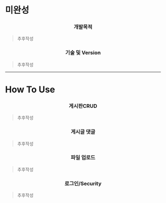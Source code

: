 # 미완성

<h3 align="center"><strong>개발목적</strong></h3>

> 추후작성


<h3 align="center"><strong>기술 및 Version</strong></h3>

> 추후작성

***

# How To Use

<h3 align="center"><strong> 게시판CRUD </strong></h3>

> 추후작성

<h3 align="center"><strong> 게시글 댓글 </strong></h3>

> 추후작성

<h3 align="center"><strong> 파일 업로드 </strong></h3>

> 추후작성

<h3 align="center"><strong> 로그인/Security </strong></h3>

> 추후작성
